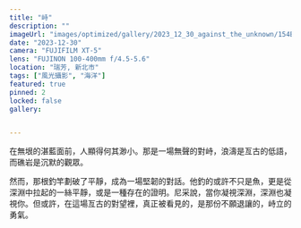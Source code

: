 ```yaml
---
title: "峙"
description: ""
imageUrl: "images/optimized/gallery/2023_12_30_against_the_unknown/154BA3D2-BF8E-4723-B427-E4ACB33B14A1-8577-000006A57CC6F050.webp" 
date: "2023-12-30"
camera: "FUJIFILM XT-5"
lens: "FUJINON 100-400mm f/4.5-5.6"
location: "瑞芳, 新北市"
tags: ["風光攝影", "海洋"]
featured: true
pinned: 2
locked: false
gallery:


---
```


在無垠的湛藍面前，人顯得何其渺小。那是一場無聲的對峙，浪濤是亙古的低語，而礁岩是沉默的觀眾。

然而，那根釣竿劃破了平靜，成為一場堅韌的對話。他釣的或許不只是魚，更是從深淵中拉起的一絲平靜，或是一種存在的證明。尼采說，當你凝視深淵，深淵也凝視你。但或許，在這場亙古的對望裡，真正被看見的，是那份不願退讓的，峙立的勇氣。